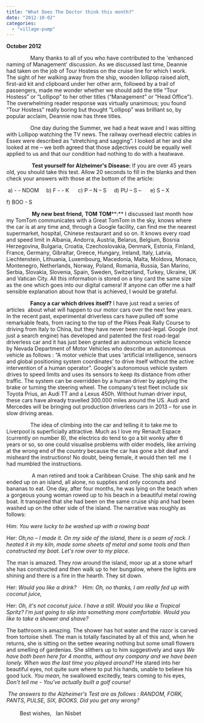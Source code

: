 ```yaml
---
title: "What Does The Doctor think this month?"
date: "2012-10-02"
categories: 
  - "village-pump"
---
```


**October 2012**

                Many thanks to all of you who have contributed to the 'enhanced naming of Management' discussion. As we discussed last time, Deannie had taken on the job of Tour Hostess on the cruise line for which I work. The sight of her walking away from the ship, wooden lollipop raised aloft, first-aid kit and clipboard under her other arm, followed by a trail of passengers, made me wonder whether we should add the title “Tour Hostess” or “Lollipop” to her other titles (“Management” or “Head Office”). The overwhelming reader response was virtually unanimous; you found “Tour Hostess” really boring but thought “Lollipop” was brilliant so, by popular acclaim, Deannie now has three titles.

                One day during the Summer, we had a heat wave and I was sitting with Lollipop watching the TV news. The railway overhead electric cables in Essex were described as “stretching and sagging”. I looked at her and she looked at me – we both agreed that those adjectives could be equally well applied to us and that our condition had nothing to do with a heatwave.

                 **Test yourself for Alzheimer's Disease:** If you are over 45 years old, you should take this test. Allow 20 seconds to fill in the blanks and then check your answers with those at the bottom of the article:

 a) - - NDOM     b) F - - K      c) P – N – S     d) PU – S –      e) S – X     

f) BOO - S

                 **My new best friend,** **TOM** **TOM****:** I discussed last month how my TomTom communicates with a Great TomTom in the sky, knows where the car is at any time and, through a Google facility, can find me the nearest supermarket, hospital, Chinese restaurant and so on. It knows every road and speed limit in Albania, Andorra, Austria, Belarus, Belgium, Bosnia Herzegovina, Bulgaria, Croatia, Czechoslovakia, Denmark, Estonia, Finland, France, Germany, Gibraltar, Greece, Hungary, Ireland, Italy, Latvia, Liechtenstein, Lithuania, Luxembourg, Macedonia, Malta, Moldova, Monaco, Montenegro, Netherlands, Norway, Poland, Romania, Russia, San Marino, Serbia, Slovakia, Slovenia, Spain, Sweden, Switzerland, Turkey, Ukraine, UK and Vatican City. All this information is stored on a tiny card the same size as the one which goes into our digital camera! If anyone can offer me a half sensible explanation about how that is achieved, I would be grateful.

                **Fancy a car which drives itself?** I have just read a series of articles  about what will happen to our motor cars over the next few years. In the recent past, experimental driverless cars have pulled off some remarkable feats, from racing to the top of the Pikes Peak Rally Course to driving from Italy to China, but they have never been road-legal. Google (not just a search engine) has developed and patented the first road-legal driverless car and it has just been granted an autonomous vehicle licence by Nevada Department of Motor Vehicles who describe an autonomous vehicle as follows : “A motor vehicle that uses 'artificial intelligence, sensors and global positioning system coordinates' to drive itself without the active intervention of a human operator”. Google's autonomous vehicle system drives to speed limits and uses its sensors to keep its distance from other traffic. The system can be overridden by a human driver by applying the brake or turning the steering wheel. The company's test fleet include six Toyota Prius, an Audi TT and a Lexus 450h. Without human driver input, these cars have already travelled 300.000 miles around the US. Audi and Mercedes will be bringing out production driverless cars in 2013 – for use in slow driving areas.

                The idea of climbing into the car and telling it to take me to Liverpool is superficially attractive. Much as I love my Renault Espace (currently on number 8), the electrics do tend to go a bit wonky after 6 years or so, so one could visualise problems with older models, like arriving at the wrong end of the country because the car has gone a bit deaf and misheard the instructions! No doubt, being female, it would then tell  me  I had mumbled the instructions.

                 A man retired and took a Caribbean Cruise. The ship sank and he ended up on an island, all alone, no supplies and only coconuts and bananas to eat. One day, after four months, he was lying on the beach when a gorgeous young woman rowed up to his beach in a beautiful metal rowing boat. It transpired that she had been on the same cruise ship and had been washed up on the other side of the island. The narrative was roughly as follows:

Him: _You were lucky to be washed up with a rowing boat_

Her: _Oh,no – I made it. On my side of the island, there is a seam of rock. I heated it in my kiln, made some sheets of metal and some tools and then constructed my boat. Let's row over to my place._

The man is amazed. They row around the island, moor up at a stone wharf she has constructed and then walk up to her bungalow, where the lights are shining and there is a fire in the hearth. They sit down.

Her: _Would you like a drink?_    Him: _Oh, no thanks, I am really fed up with coconut juice,_

Her: _Oh, it's not coconut juice. I have a still. Would you like a Tropical Spritz? I'm just going to slip into something more comfortable. Would you like to take a shower and shave?_

The bathroom is amazing. The shower has hot water and the razor is carved from tortoise shell. The man is totally fascinated by all of this and, when he returns, she is sitting on the settee wearing nothing but some small flowers and smelling of gardenias. She slithers up to him suggestively and says _We have both been here for 4 months, without any company and we have been lonely. When was the last time you played around?_ He stared into her beautiful eyes, not quite sure where to put his hands, unable to believe his good luck. _You mean,_ he swallowed excitedly, tears coming to his eyes, _Don't tell me - You've actually built a golf course!_

 _The answers to the Alzheimer's Test are as follows : RANDOM, FORK, PANTS, PULSE, SIX, BOOKS. Did you get any wrong?_                                                                                                                                                          Best wishes,   Ian Nisbet
